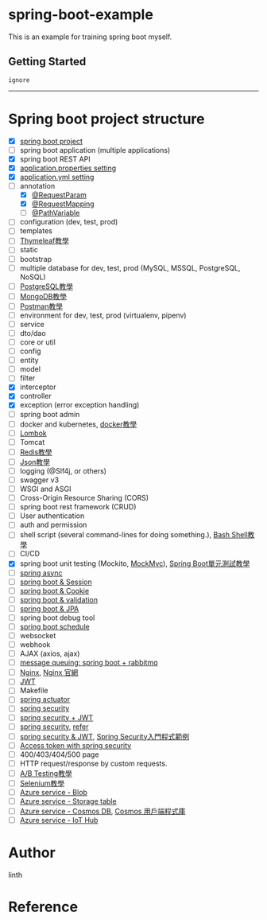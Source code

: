 # spring-boot-example
This is an example for training spring boot myself.

## Getting Started
`ignore`

---
# Spring boot project structure
- [x] [spring boot project](https://spring.io/quickstart)
- [ ] spring boot application (multiple applications)
- [x] spring boot REST API
- [x] [application.properties setting](https://ithelp.ithome.com.tw/articles/10277666)
- [x] [application.yml setting](https://medium.com/learning-from-jhipster/8-spring-boot%E7%9A%84properties%E8%88%87profile-8cab3cd06856)
- [ ] annotation
    - [x] [@RequestParam](https://matthung0807.blogspot.com/2021/04/spring-mvc-requestparam-url.html)
    - [x] [@RequestMapping](https://matthung0807.blogspot.com/2021/01/spring-web-requestmapping-optional-pathvariable-api.html)
    - [ ] [@PathVariable](https://ithelp.ithome.com.tw/articles/10159679)
- [ ] configuration (dev, test, prod)
- [ ] templates
- [ ] [Thymeleaf教學](https://tw511.com/10/113/3390.html)
- [ ] static
- [ ] bootstrap
- [ ] multiple database for dev, test, prod (MySQL, MSSQL, PostgreSQL, NoSQL)
- [ ] [PostgreSQL教學](https://tw511.com/18/145/4235.html)
- [ ] [MongoDB教學](https://tw511.com/18/141/4072.html)
- [ ] [Postman教學](https://ithelp.ithome.com.tw/articles/10227737)
- [ ] environment for dev, test, prod (virtualenv, pipenv)
- [ ] service
- [ ] dto/dao
- [ ] core or util
- [ ] config
- [ ] entity
- [ ] model
- [ ] filter
- [x] interceptor
- [x] controller
- [x] exception (error exception handling)
- [ ] spring boot admin
- [ ] docker and kubernetes, [docker教學](https://tw511.com/5/55/1709.html)
- [ ] [Lombok](https://morosedog.gitlab.io/springboot-20190322-springboot12/)
- [ ] Tomcat
- [ ] [Redis教學](https://tw511.com/18/146/4288.html)
- [ ] [Json教學](https://tw511.com/6/69/2180.html)
- [ ] logging (@Slf4j, or others)
- [ ] swagger v3
- [ ] WSGI and ASGI
- [ ] Cross-Origin Resource Sharing (CORS)
- [ ] spring boot rest framework (CRUD)
- [ ] User authentication
- [ ] auth and permission 
- [ ] shell script (several command-lines for doing something.), [Bash Shell教學](https://tw511.com/24/248/9101.html)
- [ ] CI/CD
- [x] spring boot unit testing (Mockito, [MockMvc](https://ithelp.ithome.com.tw/articles/10281055)), [Spring Boot單元測試教學](https://tw511.com/a/01/31070.html)
- [ ] [spring async](https://ithelp.ithome.com.tw/articles/10278638)
- [ ] [spring boot & Session](https://ithelp.ithome.com.tw/articles/10277283)
- [ ] [spring boot & Cookie](https://ithelp.ithome.com.tw/articles/10277250)
- [ ] [spring boot & validation](https://ithelp.ithome.com.tw/articles/10275699)
- [ ] [spring boot & JPA](https://ithelp.ithome.com.tw/articles/10273243)
- [ ] spring boot debug tool
- [ ] [spring boot schedule](https://ithelp.ithome.com.tw/articles/10278167)
- [ ] websocket
- [ ] webhook
- [ ] AJAX (axios, ajax)
- [ ] [message queuing: spring boot + rabbitmq](https://www.tpisoftware.com/tpu/articleDetails/2116)
- [ ] [Nginx](https://tw511.com/12/121/3603.html), [Nginx 官網](https://www.nginx.com/)
- [ ] [JWT](https://ithelp.ithome.com.tw/articles/10280355)
- [ ] Makefile
- [ ] [spring actuator](https://ithelp.ithome.com.tw/articles/10281388)
- [ ] [spring security](https://ithelp.ithome.com.tw/articles/10279271)
- [ ] [spring security + JWT](https://iter01.com/528800.html)
- [ ] [spring security](https://ithelp.ithome.com.tw/articles/10279271), [refer](https://chikuwa-tech-study.blogspot.com/2021/06/spring-boot-security-authentication-and-authorization.html)
- [ ] [spring security & JWT](https://chikuwa-tech-study.blogspot.com/2021/06/spring-boot-username-password-authentication-and-jwt.html), [Spring Security入門程式範例](https://tw511.com/20/237/8824.html)
- [ ] [Access token with spring security](https://chikuwa-tech-study.blogspot.com/2021/06/spring-boot-obtain-user-identity-from-token.html)
- [ ] 400/403/404/500 page
- [ ] HTTP request/response by custom requests.
- [ ] [A/B Testing教學](https://tw511.com/6/69/2180.html)
- [ ] [Selenium教學](https://tw511.com/8/97/2977.html)
- [ ] [Azure service - Blob](https://docs.microsoft.com/zh-tw/azure/storage/blobs/storage-quickstart-blobs-java?tabs=powershell)
- [ ] [Azure service - Storage table](https://docs.microsoft.com/en-us/java/api/overview/azure/data-tables-readme?view=azure-java-stable)
- [ ] [Azure service - Cosmos DB](https://docs.microsoft.com/zh-tw/azure/cosmos-db/sql/sql-api-java-application), [Cosmos 用戶端程式庫](https://docs.microsoft.com/zh-tw/azure/developer/java/spring-framework/how-to-guides-spring-data-cosmosdb)
- [ ] [Azure service - IoT Hub](https://docs.microsoft.com/zh-tw/azure/iot-hub/iot-hub-java-java-c2d)

# Author
linth

# Reference
